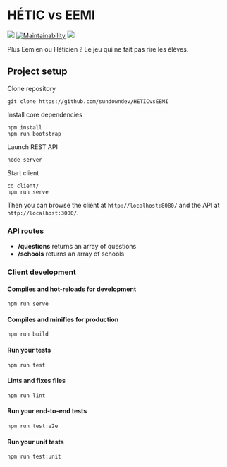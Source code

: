 # HÉTIC vs EEMI

[![](https://img.shields.io/endpoint.svg?url=https://actions-badge.atrox.dev/sundowndev/HETICvsEEMI/badge?ref=master)](https://github.com/sundowndev/HETICvsEEMI/actions)
[![Maintainability](https://api.codeclimate.com/v1/badges/00f7f24e54edd7ea0876/maintainability)](https://codeclimate.com/github/sundowndev/HETICvsEEMI/maintainability)
[![](https://codecov.io/gh/sundowndev/HETICvsEEMI/branch/master/graph/badge.svg)](https://codecov.io/gh/sundowndev/HETICvsEEMI)

Plus Eemien ou Héticien ? Le jeu qui ne fait pas rire les élèves.

## Project setup

Clone repository

```
git clone https://github.com/sundowndev/HETICvsEEMI
```

Install core dependencies

```
npm install
npm run bootstrap
```

Launch REST API

```
node server
```

Start client

```
cd client/
npm run serve
```

Then you can browse the client at `http://localhost:8080/` and the API at `http://localhost:3000/`.

### API routes

- **/questions** returns an array of questions
- **/schools** returns an array of schools

### Client development

#### Compiles and hot-reloads for development
```
npm run serve
```

#### Compiles and minifies for production
```
npm run build
```

#### Run your tests
```
npm run test
```

#### Lints and fixes files
```
npm run lint
```

#### Run your end-to-end tests
```
npm run test:e2e
```

#### Run your unit tests
```
npm run test:unit
```
